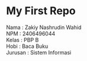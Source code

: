 # My First Repo

Nama : Zakiy Nashrudin Wahid  
NPM : 2406496044  
Kelas : PBP B  
Hobi : Baca Buku  
Jurusan : Sistem Informasi
